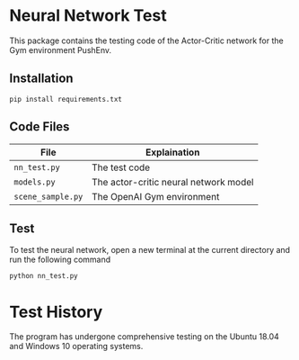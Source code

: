 # Neural Network Test #
This package contains the testing code of the Actor-Critic network for the Gym environment PushEnv.  

## Installation
```
pip install requirements.txt
```

## Code Files
|  File   | Explaination  |
|  ----  | ----  |
| ```nn_test.py``` | The test code |
| ```models.py``` | The actor-critic neural network model |
| ```scene_sample.py``` | The OpenAI Gym environment |

## Test

To test the neural network, open a new terminal at the current directory and run the following command
```
python nn_test.py
```

# Test History #
The program has undergone comprehensive testing on the Ubuntu 18.04 and Windows 10 operating systems.